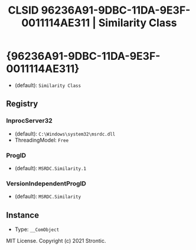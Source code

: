﻿---
title: "CLSID 96236A91-9DBC-11DA-9E3F-0011114AE311 | Similarity Class"
excerpt: What is COM-Object CLSID 96236A91-9DBC-11DA-9E3F-0011114AE311?
---

# {96236A91-9DBC-11DA-9E3F-0011114AE311}

* (default): `Similarity Class`

## Registry


### InprocServer32

* (default): `C:\Windows\system32\msrdc.dll`
* ThreadingModel: `Free`

### ProgID

* (default): `MSRDC.Similarity.1`

### VersionIndependentProgID

* (default): `MSRDC.Similarity`

## Instance

* Type: `__ComObject`

MIT License. Copyright (c) 2021 Strontic.


